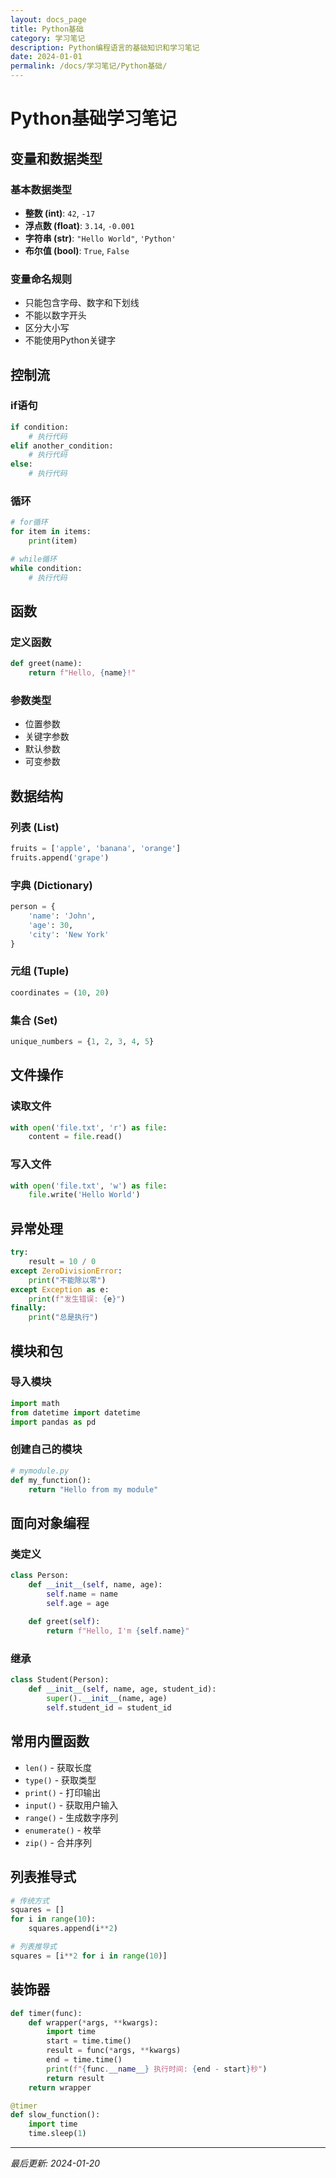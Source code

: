 ```yaml
---
layout: docs_page
title: Python基础
category: 学习笔记
description: Python编程语言的基础知识和学习笔记
date: 2024-01-01
permalink: /docs/学习笔记/Python基础/
---
```


# Python基础学习笔记

## 变量和数据类型

### 基本数据类型
- **整数 (int)**: `42`, `-17`
- **浮点数 (float)**: `3.14`, `-0.001`
- **字符串 (str)**: `"Hello World"`, `'Python'`
- **布尔值 (bool)**: `True`, `False`

### 变量命名规则
- 只能包含字母、数字和下划线
- 不能以数字开头
- 区分大小写
- 不能使用Python关键字

## 控制流

### if语句
```python
if condition:
    # 执行代码
elif another_condition:
    # 执行代码
else:
    # 执行代码
```

### 循环
```python
# for循环
for item in items:
    print(item)

# while循环
while condition:
    # 执行代码
```

## 函数

### 定义函数
```python
def greet(name):
    return f"Hello, {name}!"
```

### 参数类型
- 位置参数
- 关键字参数
- 默认参数
- 可变参数

## 数据结构

### 列表 (List)
```python
fruits = ['apple', 'banana', 'orange']
fruits.append('grape')
```

### 字典 (Dictionary)
```python
person = {
    'name': 'John',
    'age': 30,
    'city': 'New York'
}
```

### 元组 (Tuple)
```python
coordinates = (10, 20)
```

### 集合 (Set)
```python
unique_numbers = {1, 2, 3, 4, 5}
```

## 文件操作

### 读取文件
```python
with open('file.txt', 'r') as file:
    content = file.read()
```

### 写入文件
```python
with open('file.txt', 'w') as file:
    file.write('Hello World')
```

## 异常处理

```python
try:
    result = 10 / 0
except ZeroDivisionError:
    print("不能除以零")
except Exception as e:
    print(f"发生错误: {e}")
finally:
    print("总是执行")
```

## 模块和包

### 导入模块
```python
import math
from datetime import datetime
import pandas as pd
```

### 创建自己的模块
```python
# mymodule.py
def my_function():
    return "Hello from my module"
```

## 面向对象编程

### 类定义
```python
class Person:
    def __init__(self, name, age):
        self.name = name
        self.age = age
    
    def greet(self):
        return f"Hello, I'm {self.name}"
```

### 继承
```python
class Student(Person):
    def __init__(self, name, age, student_id):
        super().__init__(name, age)
        self.student_id = student_id
```

## 常用内置函数

- `len()` - 获取长度
- `type()` - 获取类型
- `print()` - 打印输出
- `input()` - 获取用户输入
- `range()` - 生成数字序列
- `enumerate()` - 枚举
- `zip()` - 合并序列

## 列表推导式

```python
# 传统方式
squares = []
for i in range(10):
    squares.append(i**2)

# 列表推导式
squares = [i**2 for i in range(10)]
```

## 装饰器

```python
def timer(func):
    def wrapper(*args, **kwargs):
        import time
        start = time.time()
        result = func(*args, **kwargs)
        end = time.time()
        print(f"{func.__name__} 执行时间: {end - start}秒")
        return result
    return wrapper

@timer
def slow_function():
    import time
    time.sleep(1)
```

---

*最后更新: 2024-01-20*
